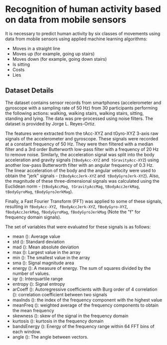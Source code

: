 # Recognition of human activity based on data from mobile sensors #

It is necessary to predict human activity by six classes of movements using data from mobile sensors using applied machine learning algorithms:
* Moves in a straight line
* Moves up (for example, going up stairs)
* Moves down (for example, going down stairs)
* Is sitting
* Costs
* Lies

## Dataset Details ##

The dataset contains sensor records from smartphones (accelerometer and gyroscope with a sampling rate of 50 Hz) from 30 participants performing the following actions: walking, walking stairs, walking stairs, sitting, standing and lying. The data was pre-processed using noise filters. The dataset is provided by Jorge L. Reyes-Ortiz.

The features were extracted from the tAcc-XYZ and tGyro-XYZ 3-axis raw signals of the accelerometer and gyroscope. These signals were recorded at a constant frequency of 50 Hz. They were then filtered with a median filter and a 3rd order Butterworth low-pass filter with a frequency of 20 Hz to remove noise. Similarly, the acceleration signal was split into the body acceleration and gravity signals (`tBodyAcc-XYZ` and` tGravityAcc-XYZ`) using another low-pass Butterworth filter with an angular frequency of 0.3 Hz. The linear acceleration of the body and the angular velocity were used to obtain the "jerk" signals - (`tBodyAccJerk-XYZ` and` tBodyGyroJerk-XYZ`). Also, the magnitude of these three-dimensional signals was calculated using the Euclidean norm - (`tBodyAccMag`,` tGravityAccMag`, `tBodyAccJerkMag`,` tBodyGyroMag`, `tBodyGyroJerkMag`).

Finally, a Fast Fourier Transform (FFT) was applied to some of these signals, resulting in `fBodyAcc-XYZ`,` fBodyAccJerk-XYZ`, `fBodyGyro-XYZ`,` fBodyAccJerkMag`, `fBodyGyroMag`, `fBodyGyroJerkMag` (Note the "f" for frequency domain signals).

The set of variables that were evaluated for these signals is as follows:
* mean (): Average value
* std (): Standard deviation
* mad (): Mean absolute deviation
* max (): Largest value in the array
* min (): The smallest value in the array
* sma (): Signal magnitude area
* energy (): A measure of energy. The sum of squares divided by the number of values.
* iqr (): Interquartile range
* entropy (): Signal entropy
* arCoeff (): Autoregressive coefficients with Burg order of 4
correlation (): correlation coefficient between two signals
* maxInds (): the index of the frequency component with the highest value
* meanFreq (): weighted average of the frequency components to obtain the mean frequency
* skewness (): skew of the signal in the frequency domain
* kurtosis (): kurtosis in the frequency domain
* bandsEnergy (): Energy of the frequency range within 64 FFT bins of each window.
* angle (): The angle between vectors.